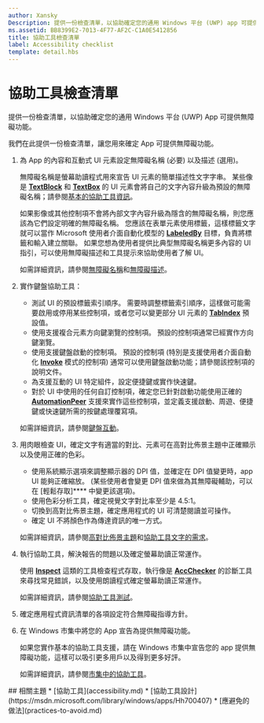 ```yaml
---
author: Xansky
Description: 提供一份檢查清單，以協助確定您的通用 Windows 平台 (UWP) app 可提供無障礙功能。
ms.assetid: BB8399E2-7013-4F77-AF2C-C1A0E5412856
title: 協助工具檢查清單
label: Accessibility checklist
template: detail.hbs
---
```


# 協助工具檢查清單



提供一份檢查清單，以協助確定您的通用 Windows 平台 (UWP) App 可提供無障礙功能。

我們在此提供一份檢查清單，讓您用來確定 App 可提供無障礙功能。

1.  為 App 的內容和互動式 UI 元素設定無障礙名稱 (必要) 以及描述 (選用)。

    無障礙名稱是螢幕助讀程式用來宣告 UI 元素的簡單描述性文字字串。 某些像是 [**TextBlock**](https://msdn.microsoft.com/library/windows/apps/BR209652) 和 [**TextBox**](https://msdn.microsoft.com/library/windows/apps/BR209683) 的 UI 元素會將自己的文字內容升級為預設的無障礙名稱；請參閱[基本的協助工具資訊](basic-accessibility-information.md#name_from_inner_text)。

    如果影像或其他控制項不會將內部文字內容升級為隱含的無障礙名稱，則您應該為它們設定明確的無障礙名稱。 您應該在表單元素使用標籤，這樣標籤文字就可以當作 Microsoft 使用者介面自動化模型的 [**LabeledBy**](https://msdn.microsoft.com/library/windows/apps/Hh759769) 目標，負責將標籤和輸入建立關聯。 如果您想為使用者提供比典型無障礙名稱更多內容的 UI 指引，可以使用無障礙描述和工具提示來協助使用者了解 UI。

    如需詳細資訊，請參閱[無障礙名稱](basic-accessibility-information.md#accessible_name)和[無障礙描述](basic-accessibility-information.md)。

2.  實作鍵盤協助工具：

    * 測試 UI 的預設標籤索引順序。 需要時調整標籤索引順序，這樣做可能需要啟用或停用某些控制項，或者您可以變更部分 UI 元素的 [**TabIndex**](https://msdn.microsoft.com/library/windows/apps/BR209461) 預設值。
    * 使用支援複合元素方向鍵瀏覽的控制項。 預設的控制項通常已經實作方向鍵瀏覽。
    * 使用支援鍵盤啟動的控制項。 預設的控制項 (特別是支援使用者介面自動化 [**Invoke**](https://msdn.microsoft.com/library/windows/apps/BR242582) 模式的控制項) 通常可以使用鍵盤啟動功能；請參閱該控制項的說明文件。
    * 為支援互動的 UI 特定組件，設定便捷鍵或實作快速鍵。
    * 對於 UI 中使用的任何自訂控制項，確定您已針對啟動功能使用正確的 [**AutomationPeer**](https://msdn.microsoft.com/library/windows/apps/BR209185) 支援來實作這些控制項，並定義支援啟動、周遊、便捷鍵或快速鍵所需的按鍵處理覆寫項。

    如需詳細資訊，請參閱[鍵盤互動](https://msdn.microsoft.com/library/windows/apps/Mt185607)。

3.  用肉眼檢查 UI，確定文字有適當的對比、元素可在高對比佈景主題中正確顯示以及使用正確的色彩。

    * 使用系統顯示選項來調整顯示器的 DPI 值，並確定在 DPI 值變更時，app UI 能夠正確縮放。 (某些使用者會變更 DPI 值來做為其無障礙輔助，可以在 [輕鬆存取]**** 中變更該選項)。
    * 使用色彩分析工具，確定視覺文字對比率至少是 4.5:1。
    * 切換到高對比佈景主題，確定應用程式的 UI 可清楚閱讀並可操作。
    * 確定 UI 不將顏色作為傳達資訊的唯一方式。

    如需詳細資訊，請參閱[高對比佈景主題](high-contrast-themes.md)和[協助工具文字的需求](accessible-text-requirements.md)。

4.  執行協助工具，解決報告的問題以及確定螢幕助讀正常運作。

    使用 [**Inspect**](https://msdn.microsoft.com/library/windows/desktop/Dd318521) 這類的工具檢查程式存取，執行像是 [**AccChecker**](https://msdn.microsoft.com/library/windows/desktop/Hh920985) 的診斷工具來尋找常見錯誤，以及使用朗讀程式確定螢幕助讀正常運作。

    如需詳細資訊，請參閱[協助工具測試](accessibility-testing.md)。

5.  確定應用程式資訊清單的各項設定符合無障礙指導方針。

6.  在 Windows 市集中將您的 App 宣告為提供無障礙功能。

    如果您實作基本的協助工具支援，請在 Windows 市集中宣告您的 app 提供無障礙功能，這樣可以吸引更多用戶以及得到更多好評。

    如需詳細資訊，請參閱[市集中的協助工具](accessibility-in-the-store.md)。

<span id="related_topics"/>
## 相關主題  
* [協助工具](accessibility.md)
* [協助工具設計](https://msdn.microsoft.com/library/windows/apps/Hh700407)
* [應避免的做法](practices-to-avoid.md)


<!--HONumber=May16_HO2-->


